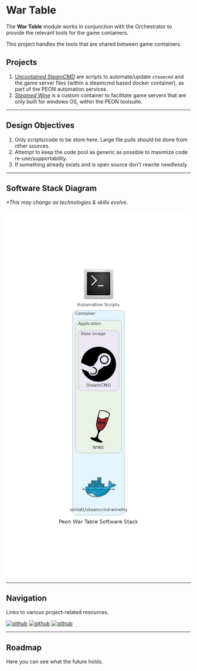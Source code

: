 # War Table

The **War Table** module works in conjunction with the Orchestrator to provide the relevant tools for the game containers.

This project handles the tools that are shared between game containers.

## Projects

1. [*Uncontained SteamCMD*](https://github.com/the-peon-project/peon-wartable/tree/master/containers/steamcmd) are scripts to automate/update `steamcmd` and the game server files (within a steamcmd based docker container), as part of the PEON automation services.
2. [*Steamed Wine*](https://github.com/the-peon-project/peon-wartable/tree/master/containers/steamcmd-wine) is a custom container to facilitate game servers that are only built for windows OS, within the PEON toolsuite.

---

## Design Objectives

1. Only scripts/code to be store here. Large file pulls should be done from other sources.
2. Attempt to keep the code pool as generic as possible to maximize code re-use/supportability.
3. If something already exists and is open source don't rewrite needlessly.

---

## Software Stack Diagram

*\*This may change as technologies & skills evolve.*

![Software Stack](./diagram_wartable.png)

---

## Navigation

Links to various project-related resources.

[![github](../../images/buttons/button_github.svg)](https://github.com/the-peon-project/peon-wartable)
[![github](../../images/buttons/button_bug.svg)](https://github.com/the-peon-project/peon-wartable/issues/new/choose)
[![github](../../images/buttons/button_changelog.svg)](../release_notes/02_wartable.md)

---

## Roadmap

Here you can see what the future holds.
